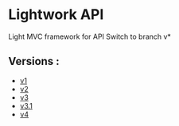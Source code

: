 # Lightwork API
Light MVC framework for API
Switch to branch v*

## Versions :
- [v1](https://github.com/WaZeR-Adrien/Lightwork-api/tree/v1)
- [v2](https://github.com/WaZeR-Adrien/Lightwork-api/tree/v2)
- [v3](https://github.com/WaZeR-Adrien/Lightwork-api/tree/v3)
- [v3.1](https://github.com/WaZeR-Adrien/Lightwork-api/tree/v3.1)
- [v4](https://github.com/WaZeR-Adrien/Lightwork-api/tree/v4)
